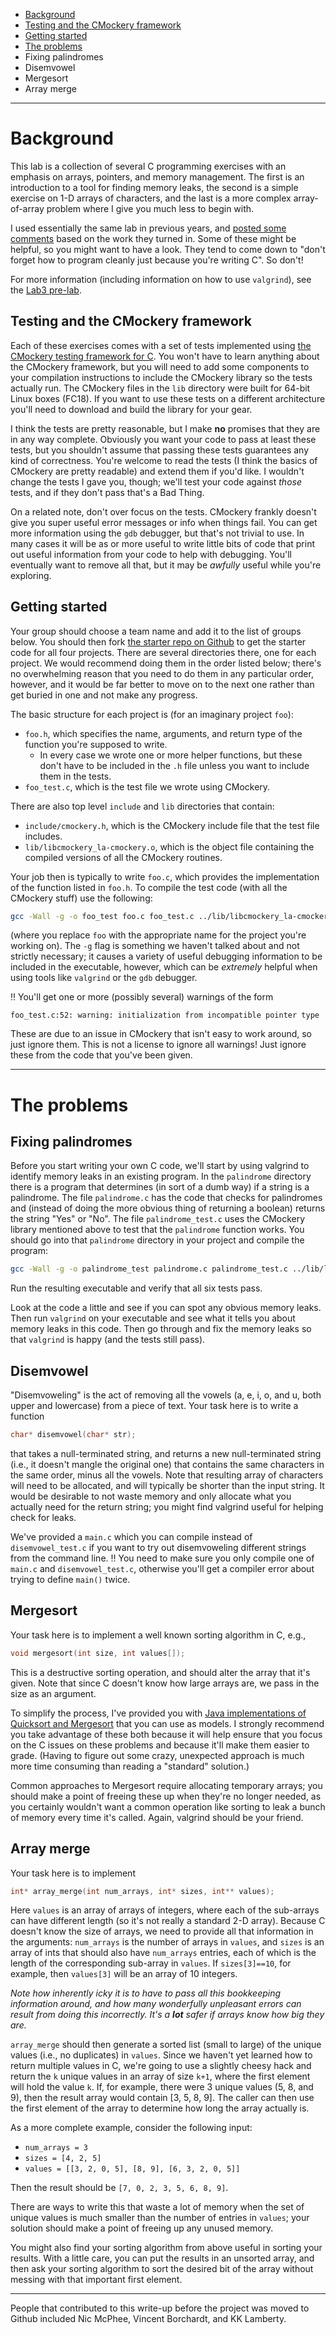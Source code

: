 * [Background](#background)
 * [Testing and the CMockery framework](#testing-and-the-cmockery-framework)
 * [Getting started](#getting-started)
* [The problems](https://github.umn.edu/UMM-CSci-Systems/C-Lab-Starter/blob/master/README.md#the-problems)
 * Fixing palindromes
 * Disemvowel
 * Mergesort
 * Array merge

---

# Background

This lab is a collection of several C programming exercises with an
emphasis on arrays, pointers, and memory management. The first is an
introduction to a tool for finding memory leaks, the second is a simple
exercise on 1-D arrays of characters, and the last is a more complex
array-of-array problem where I give you much less to begin with.

I used essentially the same lab in previous years, and [posted some
comments](UMMCSci.CLabNotes) based on the work they turned in. Some of
these might be helpful, so you might want to have a look. They tend to
come down to "don't forget how to program cleanly just because you're
writing C". So don't!

For more information (including information on how to use ```valgrind```), see
the [Lab3 pre-lab](Lab3Prelab).

## Testing and the CMockery framework

Each of these exercises comes with a set of tests implemented using [the
CMockery testing framework for C](http://code.google.com/p/cmockery/).
You won't have to learn anything about the CMockery framework, but you
will need to add some components to your compilation instructions to
include the CMockery library so the tests actually run. 
The CMockery files in the `lib` directory
were built for 64-bit
Linux boxes (FC18). If you want to use these tests on a different architecture
you'll need to download and build the library for your gear.

I think the tests are pretty reasonable, but I make **no** promises that
they are in any way complete. Obviously you want your code to pass at
least these tests, but you shouldn't assume that passing these tests
guarantees any kind of correctness. You're welcome to read the tests (I
think the basics of CMockery are pretty readable) and extend them if
you'd like. I wouldn't change the tests I gave you, though; we'll test
your code against *those* tests, and if they don't pass that's a Bad
Thing.

On a related note, don't over focus on the tests. CMockery frankly
doesn't give you super useful error messages or info when things fail.
You can get more information using the ```gdb``` debugger, but
that's not trivial to use. In many cases it will be as or more useful to
write little bits of code that print out useful information from your
code to help with debugging. You'll eventually want to remove all that,
but it may be *awfully* useful while you're exploring.

## Getting started

Your group should choose a team name and add it to the list of groups
below. You should then fork [the starter repo on
Github](https://github.com/UMM-CSci-3401-F13/Lab_3_starter) to get the
starter code for all four projects. There are several directories there,
one for each project. We would recommend doing them in the order listed
below; there's no overwhelming reason that you need to do them in any
particular order, however, and it would be far better to move on to the
next one rather than get buried in one and not make any progress.

The basic structure for each project is (for an imaginary project
`foo`):

-   `foo.h`, which specifies the name, arguments, and return
    type of the function you're supposed to write.
    -   In every case we wrote one or more helper functions, but these
        don't have to be included in the `.h` file unless you
        want to include them in the tests.
-   `foo_test.c`, which is the test file we wrote using
    CMockery.

There are also top level `include` and `lib`
directories that contain:

-   `include/cmockery.h`, which is the CMockery include file
    that the test file includes.
-   `lib/libcmockery_la-cmockery.o`, which is the object file
    containing the compiled versions of all the CMockery routines.

Your job then is typically to write `foo.c`, which provides
the implementation of the function listed in `foo.h`. To
compile the test code (with all the CMockery stuff) use the following:
```bash 
gcc -Wall -g -o foo_test foo.c foo_test.c ../lib/libcmockery_la-cmockery.o 
``` 
(where you replace `foo` with the appropriate name for the project you're working
on). The `-g` flag is something we haven't talked about and
not strictly necessary; it causes a variety of useful debugging
information to be included in the executable, however, which can be
*extremely* helpful when using tools like `valgrind` or the
`gdb` debugger.

:bangbang: You'll get one or more (possibly several) warnings of the
form 
``` 
foo_test.c:52: warning: initialization from incompatible pointer type 
``` 
These are due to an issue in CMockery that isn't
easy to work around, so just ignore them. This is not a license to
ignore all warnings! Just ignore these from the code that you've been
given.

---

# The problems

## Fixing palindromes

Before you start writing your own C code, we'll start by using valgrind
to identify memory leaks in an existing program. In the
`palindrome` directory there is a program that
determines (in sort of a dumb way) if a string is a palindrome. The file
`palindrome.c` has the code that checks for palindromes and (instead of
doing the more obvious thing of returning a boolean) returns the string
"Yes" or "No". The file `palindrome_test.c` uses the CMockery library
mentioned above to test that the `palindrome` function works. You should
go into that `palindrome` directory in your project and compile the
program: 
```bash
gcc -Wall -g -o palindrome_test palindrome.c palindrome_test.c ../lib/libcmockery_la-cmockery.o
```
Run the resulting executable and
verify that all six tests pass.

Look at the code a little and see if you can spot any obvious memory
leaks. Then run `valgrind` on your executable and see what it tells you
about memory leaks in this code. Then go through and fix the memory
leaks so that `valgrind` is happy (and the tests still pass).

## Disemvowel

"Disemvoweling" is the act of removing all the vowels (a, e, i, o, and
u, both upper and lowercase) from a piece of text. Your task here is to
write a function
```C
char* disemvowel(char* str);
```
that takes a null-terminated string, and returns a new null-terminated
string (i.e., it doesn't mangle the original one) that contains the same
characters in the same order, minus all the vowels. Note that resulting
array of characters will need to be allocated, and will typically be
shorter than the input string. It would be desirable to not waste memory
and only allocate what you actually need for the return string; you
might find valgrind useful for helping check for leaks.

We've provided a `main.c` which you can compile instead of
`disemvowel_test.c` if you want to try out disemvoweling different
strings from the command line. :bangbang: You
need to make sure you only compile one of `main.c` and
`disemvowel_test.c`, otherwise you'll get a compiler error about trying to define `main()`
twice.

## Mergesort

Your task here is to implement a well known sorting algorithm in C,
e.g.,
```C
void mergesort(int size, int values[]);
```
This is a
destructive sorting operation, and should alter the array that it's
given. Note that since C doesn't know how large arrays are, we pass in
the size as an argument.

To simplify the process, I've provided you with [Java implementations of
Quicksort and
Mergesort](NicMcPhee.JavaImplementationsOfQuicksortAndMergesort) that
you can use as models. I strongly
recommend you take advantage of these both because it will help ensure
that you focus on the C issues on these problems and because it'll make
them easier to grade. (Having to figure out some crazy, unexpected
approach is much more time consuming than reading a "standard"
solution.)

Common approaches to Mergesort require allocating temporary arrays; you
should make a point of freeing these up when they're no longer needed,
as you certainly wouldn't want a common operation like sorting to leak a
bunch of memory every time it's called. Again, valgrind should be your
friend.

## Array merge

Your task here is to implement 
```C
int* array_merge(int num_arrays, int* sizes, int** values);
```
Here `values` is an array of arrays
of integers, where each of the sub-arrays can have different length (so
it's not really a standard 2-D array). Because C doesn't know the size
of arrays, we need to provide all that information in the arguments:
`num_arrays` is the number of arrays in `values`, and `sizes` is an
array of ints that should also have `num_arrays` entries, each of which
is the length of the corresponding sub-array in `values`. If
`sizes[3]==10`, for example, then `values[3]` will be an array of 10
integers.

*Note how inherently icky it is to have to pass all this bookkeeping
information around, and how many wonderfully unpleasant errors can
result from doing this incorrectly. It's a **lot** safer if arrays know
how big they are.*

`array_merge` should then generate a sorted list (small to large) of the
unique values (i.e., no duplicates) in `values`. Since we haven't yet
learned how to return multiple values in C, we're going to use a
slightly cheesy hack and return the `k` unique values in an array of
size `k+1`, where the first element will hold the value `k`. If, for
example, there were 3 unique values (5, 8, and 9), then the result array
would contain [3, 5, 8, 9]. The caller can then use the first element of
the array to determine how long the array actually is.

As a more complete example, consider the following input:

-   `num_arrays = 3`
-   `sizes = [4, 2, 5]`
-   `values = [[3, 2, 0, 5], [8, 9], [6, 3, 2, 0, 5]]`

Then the result should be `[7, 0, 2, 3, 5, 6, 8, 9]`.

There are ways to write this that waste a lot of memory when the set of
unique values is much smaller than the number of entries in `values`;
your solution should make a point of freeing up any unused memory.

You might also find your sorting algorithm from above useful in sorting
your results. With a little care, you can put the results in an unsorted
array, and then ask your sorting algorithm to sort the desired bit of
the array without messing with that important first element.

---

People that contributed to this write-up before the project was moved
to Github included Nic McPhee, Vincent Borchardt, and KK Lamberty.
